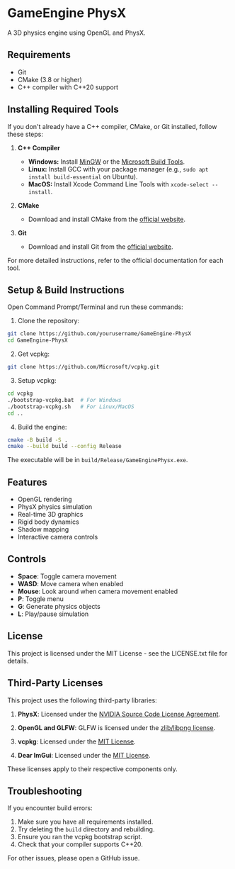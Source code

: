 # GameEngine PhysX
A 3D physics engine using OpenGL and PhysX.

## Requirements
- Git
- CMake (3.8 or higher)
- C++ compiler with C++20 support

## Installing Required Tools

If you don't already have a C++ compiler, CMake, or Git installed, follow these steps:

1. **C++ Compiler**
   - **Windows:** Install [MinGW](https://sourceforge.net/projects/mingw/) or the [Microsoft Build Tools](https://visualstudio.microsoft.com/visual-cpp-build-tools/).
   - **Linux:** Install GCC with your package manager (e.g., `sudo apt install build-essential` on Ubuntu).
   - **MacOS:** Install Xcode Command Line Tools with `xcode-select --install`.

2. **CMake**
   - Download and install CMake from the [official website](https://cmake.org/download/).

3. **Git**
   - Download and install Git from the [official website](https://git-scm.com/).

For more detailed instructions, refer to the official documentation for each tool.

## Setup & Build Instructions

Open Command Prompt/Terminal and run these commands:

1. Clone the repository:
```bash
git clone https://github.com/yourusername/GameEngine-PhysX
cd GameEngine-PhysX
```

2. Get vcpkg:
```bash
git clone https://github.com/Microsoft/vcpkg.git
```

3. Setup vcpkg:
```bash
cd vcpkg
./bootstrap-vcpkg.bat  # For Windows
./bootstrap-vcpkg.sh   # For Linux/MacOS
cd ..
```

4. Build the engine:
```bash
cmake -B build -S .
cmake --build build --config Release
```
The executable will be in `build/Release/GameEnginePhysx.exe`.


## Features
- OpenGL rendering
- PhysX physics simulation
- Real-time 3D graphics
- Rigid body dynamics
- Shadow mapping
- Interactive camera controls

## Controls
- **Space**: Toggle camera movement
- **WASD**: Move camera when enabled
- **Mouse**: Look around when camera movement enabled
- **P**: Toggle menu
- **G**: Generate physics objects
- **L**: Play/pause simulation

## License
This project is licensed under the MIT License - see the LICENSE.txt file for details.

## Third-Party Licenses  
This project uses the following third-party libraries:  

1. **PhysX**: Licensed under the [NVIDIA Source Code License Agreement](https://github.com/NVIDIA/PhysX/blob/main/LICENSE.md).  

2. **OpenGL and GLFW**: GLFW is licensed under the [zlib/libpng license](https://github.com/glfw/glfw/blob/main/LICENSE.md).  

3. **vcpkg**: Licensed under the [MIT License](https://github.com/microsoft/vcpkg/blob/master/LICENSE.txt).  

4. **Dear ImGui**: Licensed under the [MIT License](https://github.com/ocornut/imgui/blob/master/LICENSE.txt).  

These licenses apply to their respective components only.

## Troubleshooting
If you encounter build errors:

1. Make sure you have all requirements installed.
2. Try deleting the `build` directory and rebuilding.
3. Ensure you ran the vcpkg bootstrap script.
4. Check that your compiler supports C++20.

For other issues, please open a GitHub issue.